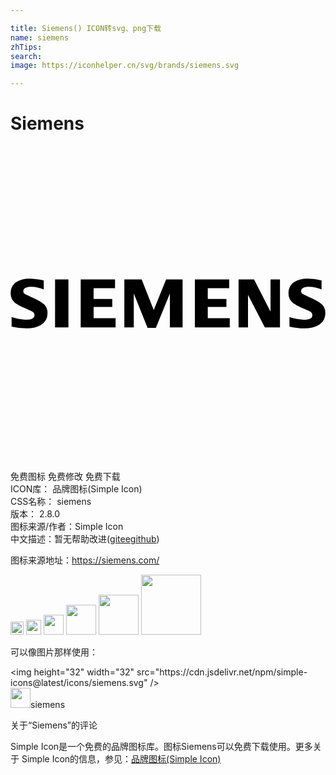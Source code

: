 ```yaml
---

title: Siemens() ICON转svg、png下载
name: siemens
zhTips: 
search: 
image: https://iconhelper.cn/svg/brands/siemens.svg

---
```


# Siemens  <small style="font-size: 60%;font-weight: 100"></small>

<div id="svg" class="svg-wrap">
<svg role="img" viewBox="0 0 24 24" xmlns="http://www.w3.org/2000/svg"><title>Siemens icon</title><path d="M.086 13.761v-.722c.41.13.775.195 1.09.195.437 0 .654-.115.654-.347a.278.278 0 0 0-.096-.216c-.063-.063-.23-.148-.499-.258-.479-.198-.794-.365-.939-.507a.934.934 0 0 1-.283-.695c0-.36.139-.637.414-.825.27-.188.626-.28 1.062-.28.24 0 .589.043 1.045.133v.692a2.58 2.58 0 0 0-.945-.202c-.41 0-.613.112-.613.339 0 .084.04.15.124.205.067.042.257.134.565.273.446.197.742.368.891.516a.904.904 0 0 1 .264.673.992.992 0 0 1-.517.904c-.278.17-.64.256-1.083.256a4.88 4.88 0 0 1-1.134-.134zm3.31-3.592h1.018v3.65H3.395zm1.953 3.65v-3.65h2.616v.66H6.332v.826h1.422v.602H6.332v.866h1.675v.697zm3.325 0v-3.65h1.322l.917 2.333.943-2.333h1.257v3.65h-.969v-2.584l-1.07 2.622h-.631l-1.05-2.622v2.585h-.72zm5.373 0v-3.65h2.615v.66H15.03v.826h1.421v.602H15.03v.866h1.676v.697zm3.33 0v-3.65h1.18l1.255 2.445V10.17h.72v3.65H19.38l-1.285-2.475v2.476zm3.878-.058v-.722c.406.13.77.195 1.09.195.436 0 .653-.115.653-.347a.293.293 0 0 0-.091-.216c-.066-.063-.234-.148-.503-.258-.48-.196-.794-.364-.94-.507a.936.936 0 0 1-.284-.698c0-.359.138-.634.413-.822.272-.188.626-.28 1.061-.28.249 0 .566.038.956.116l.09.017v.692a2.583 2.583 0 0 0-.945-.202c-.409 0-.613.112-.613.339 0 .084.04.15.124.204.066.042.254.133.57.274.443.196.738.368.887.516a.903.903 0 0 1 .263.673c0 .396-.17.698-.51.904-.283.17-.644.256-1.089.256-.381 0-.76-.046-1.132-.134z"/></svg>
</div>
<detail full-name='siemens'></detail>

<div class="detail-page">
<p>
<span><span class="badge-success badge">免费图标</span> <span class="badge-success badge">免费修改</span>  <span class="badge-success badge">免费下载</span> </span>
<br/>
<span>
ICON库：
<span class="badge-secondary badge">品牌图标(Simple Icon)</span> 
</span>
<br/>
<span>
CSS名称：
<span class="badge-secondary badge">siemens</span> 
</span>

<br/>
<span>
版本：
<span class="badge-secondary badge">2.8.0</span> 
</span>
<br/>
<span>图标来源/作者：<span class="badge-light badge">Simple Icon</span></span> 
<br/>
<span class="zh-detail">中文描述：暂无<span class="help-link"><span>帮助改进</span>(<a href="https://gitee.com/liuwave/icon-helper/edit/master/json/brands/siemens.json" target="_blank" rel="noopener noreferrer">gitee</a><a href="https://github.com/liuwave/icon-helper/edit/master/json/brands/siemens.json" target="_blank" rel="noopener noreferrer">github</a></span>)</span><br/>
</p>
</div><div class="description description alert alert-light"><p>图标来源地址：<a href="https://siemens.com/" target="_blank" rel="noopener noreferrer">https://siemens.com/</a></p></div>
<div class="alert alert-dark">
<img height="21" width="21" src="https://cdn.jsdelivr.net/npm/simple-icons@latest/icons/siemens.svg" />
<img height="24" width="24" src="https://cdn.jsdelivr.net/npm/simple-icons@latest/icons/siemens.svg" />
<img height="32" width="32" src="https://cdn.jsdelivr.net/npm/simple-icons@latest/icons/siemens.svg" />
<img height="48" width="48" src="https://cdn.jsdelivr.net/npm/simple-icons@latest/icons/siemens.svg" />
<img height="64" width="64" src="https://cdn.jsdelivr.net/npm/simple-icons@latest/icons/siemens.svg" />
<img height="96" width="96" src="https://cdn.jsdelivr.net/npm/simple-icons@latest/icons/siemens.svg" />

</div>
<div>
  <p>可以像图片那样使用：    
  </p>
  <div class="alert alert-primary" style="font-size: 14px">
    &lt;img height="32" width="32" src="https://cdn.jsdelivr.net/npm/simple-icons@latest/icons/siemens.svg" /&gt;
    <copy-btn content='<img height="32" width="32" src="https://cdn.jsdelivr.net/npm/simple-icons@latest/icons/siemens.svg" />'></copy-btn>
  </div>
  <div class="alert alert-secondary">
    <img height="32" width="32" src="https://cdn.jsdelivr.net/npm/simple-icons@latest/icons/siemens.svg" />siemens
    <copy-btn content="siemens" btn-title="复制图标名称"></copy-btn>
  </div>
</div>

<Vssue title="关于“Siemens”的评论" >关于“Siemens”的评论</Vssue>


<div><p>Simple Icon是一个免费的品牌图标库。图标Siemens可以免费下载使用。更多关于  Simple Icon的信息，参见：<a target="_blank" href="https://iconhelper.cn/brands.html">品牌图标(Simple Icon)</a>
</p></div>
